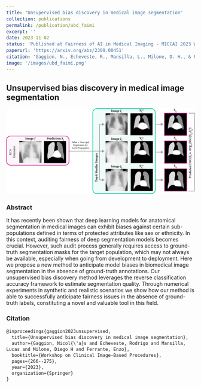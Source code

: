 ```yaml
---
title: "Unsupervised bias discovery in medical image segmentation"
collection: publications
permalink: /publication/ubd_faimi
excerpt: ''
date: 2023-11-02
status: 'Published at Fairness of AI in Medical Imaging - MICCAI 2023 Workshop'
paperurl: 'https://arxiv.org/abs/2309.00451'
citation: 'Gaggion, N., Echeveste, R., Mansilla, L., Milone, D. H., & Ferrante, E. (2023, October). Unsupervised bias discovery in medical image segmentation. In Workshop on Clinical Image-Based Procedures (pp. 266-275). Cham: Springer Nature Switzerland.'
image: '/images/ubd_faimi.png'
---
```


## Unsupervised bias discovery in medical image segmentation

<img src='/images/ubd_faimi.png'>

### Abstract

It has recently been shown that deep learning models for anatomical segmentation in medical images can exhibit biases against certain sub-populations defined in terms of protected attributes like sex or ethnicity. In this context, auditing fairness of deep segmentation models becomes crucial. However, such audit process generally requires access to ground-truth segmentation masks for the target population, which may not always be available, especially when going from development to deployment. Here we propose a new method to anticipate model biases in biomedical image segmentation in the absence of ground-truth annotations. Our unsupervised bias discovery method leverages the reverse classification accuracy framework to estimate segmentation quality. Through numerical experiments in synthetic and realistic scenarios we show how our method is able to successfully anticipate fairness issues in the absence of ground-truth labels, constituting a novel and valuable tool in this field. 

### Citation
````
@inproceedings{gaggion2023unsupervised,
  title={Unsupervised bias discovery in medical image segmentation},
  author={Gaggion, Nicol{\'a}s and Echeveste, Rodrigo and Mansilla, Lucas and Milone, Diego H and Ferrante, Enzo},
  booktitle={Workshop on Clinical Image-Based Procedures},
  pages={266--275},
  year={2023},
  organization={Springer}
}
````
